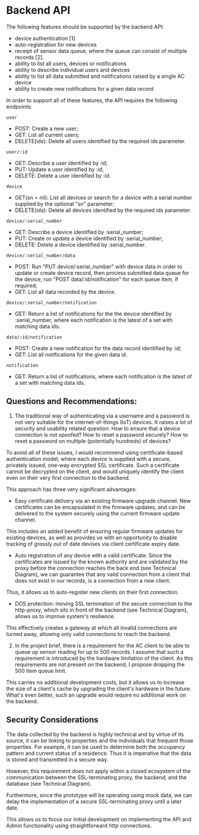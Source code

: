 # Backend API

The following features should be supported by the backend API:

  - device authentication [1]
  - auto-registration for new devices
  - receipt of sensor data queue, where the queue can consist of multiple records [2].
  - ability to list all users, devices or notifications
  - ability to describe individual users and devices
  - ability to list all data submitted and notifications raised by a single AC device
  - ability to create new notifications for a given data record

In order to support all of these features, the API requires the following endpoints:

`user`
  - POST: Create a new user;
  - GET: List all current users;
  - DELETE(ids): Delete all users identified by the required ids parameter.

`user/:id`
  - GET: Describe a user identified by :id;
  - PUT: Update a user identified by :id;
  - DELETE: Delete a user identified by :id.

`device`
  - GET(sn = nil): List all devices or search for a device with a serial number supplied by the optional "sn" parameter;
  - DELETE(ids): Delete all devices identified by the required ids parameter.

`device/:serial_number`
  - GET: Describe a device identified by :serial_number;
  - PUT: Create or update a device identified by :serial_number;
  - DELETE: Delete a device identified by :serial_number.

`device/:serial_number/data`
  - POST: Run "PUT device/:serial_number" with device data in order to update or create device record, then process submitted data queue for the device, run "POST data/:id/notification" for each queue item, if required;
  - GET: List all data recorded by the device.

`device/:serial_number/notification`
  - GET: Return a list of notifications for the the device identified by :serial_number, where each notification is the latest of a set with matching data ids.

`data/:id/notification`
  - POST: Create a new notification for the data record identified by :id;
  - GET: List all notifications for the given data id.

`notification`
  - GET: Return a list of notifications, where each notification is the latest of a set with matching data ids.

## Questions and Recommendations:

1. The traditional way of authenticating via a username and a password is not very suitable for the internet-of-things (IoT) devices. It raises a lot of security and usability related question: How to ensure that a device connection is not spoofed? How to reset a password securely? How to reset a password on multiple (potentially hundreds) of devices?

To avoid all of these issues, I would recommend using certificate-based authentication model, where each device is supplied with a secure, privately issued, one-way encrypted SSL certificate. Such a certificate cannot be decrypted on the client, and would uniquely identify the client even on their very first connection to the backend.

This approach has three very significant advantages:

  - Easy certificate delivery via an existing firmware upgrade channel: New certificates can be encapsulated in the firmware updates, and can be delivered to the system securely using the current firmware update channel.

  This includes an added benefit of ensuring regular firmware updates for existing devices, as well as provides us with an opportunity to disable tracking of grossly out of date devises via client certificate expiry date.

  - Auto registration of any device with a valid certificate: Since the certificates are issued by the known authority and are validated by the proxy before the connection reaches the back end (see Technical Diagram), we can guarantee that any valid connection from a client that does not exist in our records, is a connection from a new client.

  Thus, it allows us to auto-register new clients on their first connection.

  - DOS protection: moving SSL termination of the secure connection to the http-proxy, which sits in front of the backend (see Technical Diagram), allows us to improve system's resilience.

  This effectively creates a gateway at which all invalid connections are turned away, allowing only valid connections to reach the backend.

2. In the project brief, there is a requirement for the AC client to be able to queue up sensor reading for up to 500 records. I assume that such a requirement is introduced by the hardware limitation of the client. As this requirements are not present on the backend, I propose dropping the 500 item queue limit.

This carries no additional development costs, but it allows us to increase the size of a client's cache by upgrading the client's hardware in the future. What's even better, such an upgrade would require no additional work on the backend.

## Security Considerations

The data collected by the backend is highly technical and by virtue of its source, it can be linking to properties and the individuals that frequent those properties. For example, it can be used to determine both the occupancy pattern and current status of a residence. Thus it is imperative that the data is stored and transmitted in a secure way.

However, this requirement does not apply within a closed ecosystem of the communication between the SSL-terminating proxy, the backend, and the database (see Technical Diagram).

Furthermore, since the prototype will be operating using mock data, we can delay the implementation of a secure SSL-terminating proxy until a later date.

This allows us to focus our initial development on implementing the API and Admin functionality using straightforward http connections.
